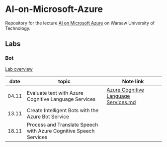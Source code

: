 # AI-on-Microsoft-Azure

Repository for the lecture [AI on Microsoft Azure](https://github.com/ekote/AI-on-Microsoft-Azure/tree/main/advanced-mgr) on Warsaw University of Technology.

## Labs

### Bot

[Lab overview](https://github.com/ekote/AI-on-Microsoft-Azure/blob/main/advanced-mgr/Lab-Bot.md)

| date  | topic                                                        | Note link                                                    |
| ----- | ------------------------------------------------------------ | ------------------------------------------------------------ |
| 04.11 | Evaluate text with Azure Cognitive Language Services         | [Azure Cognitive Language Services.md](https://github.com/michalchecinski/AI-on-Microsoft-Azure/blob/main/bot/01.%20Azure%20Cognitive%20Language%20Services.md) |
| 13.11 | Create Intelligent Bots with the Azure Bot Service           |                                                              |
| 18.11 | Process and Translate Speech with Azure Cognitive Speech Services |                                                              |

